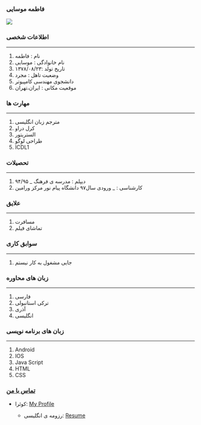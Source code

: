 ### فاطمه موسایی
<img src="https://avatars.githubusercontent.com/u/72305540?v=4" /></a>

### اطلاعات شخصی

---
<ol>
 <li> نام : فاطمه</li>
 <li> نام خانوادگی : موسایی</li>
 <li> تاریخ تولد :۱۳۷۸/۰۸/۲۳</li>
 <li> وضعیت تاهل : مجرد</li>
 <li> دانشجوی مهندسی کامپیوتر</li>
 <li> موقعیت مکانی : ایران،تهران</li>
</ol>


### مهارت ها

---
<ol>
 <li> مترجم زبان انگلیسی</li>
 <li> کرل دراو</li>
 <li>الستریتور</li>
 <li>طراحی لوگو</li>
 <li>ICDL1</li>


</ol>

### تحصیلات

---
<ol>
<li> دیپلم : مدرسه ی فرهنگ
 _ ۹۴/۹۵</li>
<li> کارشناسی : 
 _ ورودی سال۹۷ دانشگاه پیام نور مرکز ورامین</li>
</ol>

### علایق

---
<ol>
 <li> مسافرت</li>
 <li> تماشای فیلم</li>
</ol>

### سوابق کاری

---
<ol>
 <li> جایی مشغول به کار نیستم </li>
</ol>

### زبان های محاوره

---
<ol>
 <li> فارسی</li>
 <li> ترکی استانبولی</li>
 <li> آذری</li>
 <li> انگلیسی</li>
</ol>

### زبان های برنامه نویسی

---
<ol>
 <li> Android</li>
 <li> IOS</li>
 <li> Java Script</li>
 <li> HTML</li>
 <li> CSS</li>
</ol> 
 

### [تماس با من](https://web.telegram.org/#/im?p=@fatememosaee)
- کوئرا: <a href="https://quera.ir/profile/fatememosaee">My Profile</a>

   - رزومه ی انگلیسی: <a href="https://fatememosaee.github.io/Resume/"> Resume </a>
